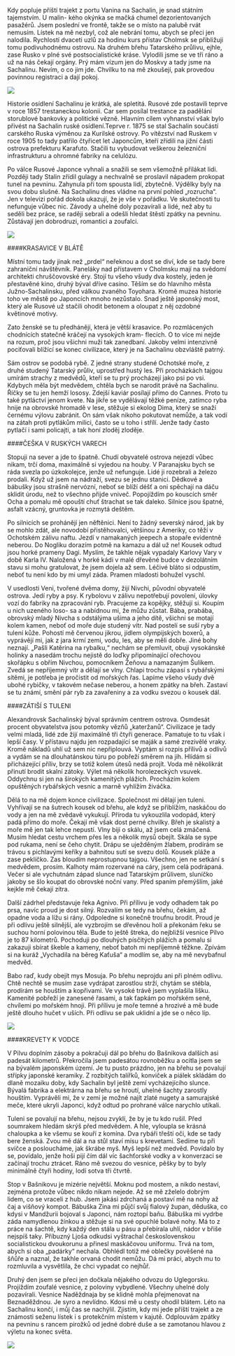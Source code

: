 Kdy popluje příští trajekt z portu Vanina na Sachalin, je snad státním tajemstvím. U malin-
kého okýnka se mačká chumel dezorientovaných pasažérů. Jsem poslední ve frontě, takže se o místo na palubě rvát nemusím. Lístek na mě nezbyl, což ale nebrání tomu, abych se přeci jen nalodila. Rychlostí dvaceti uzlů za hodinu kurs přístav Cholmsk se přibližuji tomu podivuhodnému ostrovu. Na druhém břehu Tatarského průlivu, ejhle, zase Rusko v plné své postsocialistické kráse. Vylodili jsme se ve tři ráno a už na nás čekají orgány. Prý mám vízum jen do Moskvy a tady jsme na Sachalinu. Nevím, o co jim jde. Chvilku to na mě zkoušejí, pak provedou povinnou registraci a dají pokoj.

![](/img/articles/sachalin/sach2.jpg)

Historie osídlení Sachalinu je krátká, ale spletitá. Rusové zde postavili teprve v roce 1857 trestaneckou kolonii. Car sem posílal trestance za padělání storublové bankovky a politické vězně. Hlavním cílem vyhnanství však bylo přivést na Sachalin ruské osídlení.Teprve r. 1875 se stal Sachalin součástí carského Ruska výměnou za Kurilské ostrovy. Po vítězství nad Ruskem v roce 1905 to tady patřilo čtyřicet let Japoncům, kteří zřídili na jižní části ostrova prefekturu Karafuto. Stačili tu vybudovat veškerou železniční infrastrukturu a ohromné fabriky na celulózu.

Po válce Rusové Japonce vyhnali a snažili se sem všemožně přilákat lidi. Později tady Stalin zřídil gulagy a nechvalně se proslavil nápadem prokopat tunel na pevninu. Zahynula při tom spousta lidí, zbytečně. Výdělky byly na svou dobu slušné. Na Sachalinu dnes vládne na první pohled „rozrucha“. Jen v televizi pořád dokola ukazují, že je vše v pořádku. Ve skutečnosti tu nefunguje vůbec nic. Závody a uhelné doly pozavírali a lidé, než aby tu seděli bez práce, se raději sebrali a odešli hledat štěstí zpátky na pevninu. Zůstávají jen dobrodruzi, romantici a zoufalci.

![](/img/articles/sachalin/sach1.jpg)

####KRASAVICE V BLÁTĚ

Místní tomu tady jinak než „prdel“ neřeknou a dost se diví, kde se tady bere zahraniční návštěvník. Paneláky nad přístavem v Cholmsku mají na svědomí architekti chruščovovské éry. Stojí tu všeho všudy dva kostely, jeden je přestavěné kino, druhý býval dříve casino. Těším se do hlavního města Južno-Sachalinsku, před válkou zvaného Toyohara. Kromě muzea historie toho ve městě po Japoncích mnoho nezůstalo. Snad ještě japonský most, který ale Rusové už stačili ohodit betonem a oloupat z něj ozdobné květinové motivy.

Zato ženské se tu předhánějí, která je větší krasavice. Po rozmlácených chodnících statečně kráčejí na vysokých kram-
flecích. O to více mi nejde na rozum, proč jsou všichni muži tak zanedbaní. Jakoby velmi intenzivně pociťovali blížící se konec civilizace, který je na Sachalinu obzvláště patrný.

Sám ostrov se podobá rybě. Z jedné strany studené Ochotské moře, z druhé studený Tatarský průliv, uprostřed hustý les. Při procházkách tajgou umírám strachy z medvědů, kteří se tu prý procházejí jako psi po vsi. Kdybych měla být medvědem, chtěla bych se narodit právě na Sachalinu. Říčky se tu jen hemží lososy. Zdejší kaviár posílají přímo do Cannes. Proto tu také pytláctví jenom kvete. Na jikře se vydělávají těžké peníze, zatímco ryba hnije na obrovské hromadě v lese, stěžuje si ekolog Dima, který se snaží černému výlovu zabránit. On sám však nikoho pokutovat nemůže, a tak vodí na zátah proti pytlákům milici, často se u toho i střílí. Jenže tady často pytlačí i sami policajti, a tak honí zloděj zloděje.


####ČEŠKA V RUSKÝCH VARECH

Stopuji na sever a jde to špatně. Chudí obyvatelé ostrova nejezdí vůbec nikam, trčí doma, maximálně si vyjedou na houby. V Paranajsku bych se ráda svezla po úzkokolejce, jenže už nefunguje. Lidé ji rozebrali a železo prodali. Když už jsem na nádraží, svezu se jednu stanici. Dědkové a bábušky jsou strašně nervózní, neboť se blíží déšť a oni spěchají na dáču sklidit úrodu, než to všechno přijde vniveč. Popojíždím po kouscích směr Ocha a pomalu mě opouští chuť štrachat se tak daleko. Silnice jsou špatné, asfalt vzácný, gruntovka je rozmytá deštěm.

Po silnicích se prohánějí jen něftěnici. Není to žádný severský národ, jak by se mohlo zdát, ale novodobí přistěhovalci, většinou z Ameriky, co těží v Ochotském zálivu naftu. Jezdí v namakaných jeepech a stopaře evidentně neberou. Do Nogliku dorazím potmě na kamazu a dál už ne! Kousek odtud jsou horké prameny Dagi. Myslím, že takhle nějak vypadaly Karlovy Vary v době Karla IV. Naložená v horké kádi v malé dřevěné budce v dezolátním stavu si mohu gratulovat, že jsem dojela až sem. Léčivé bláto si odpustím, neboť tu není kdo by mi umyl záda. Pramen mladosti bohužel vyschl.

V usedlosti Veni, tvořené dvěma domy, žijí Nivchi, původní obyvatelé ostrova. Jedí ryby a psy. K rybolovu v zálivu nepotřebují povolení, úlovky vozí do fabriky na zpracování ryb. Pracujeme za kopějky, stěžují si. Koupím u nich uzeného loso-
sa a nabídnou mi, že můžu zůstat. Bába, prabába, obrovský mladý Nivcha s odstálýma ušima a jeho dítě, všichni se motají kolem kamen, neboť od moře duje studený vítr. Nad postelí se suší ryby a tulení kůže. Pohostí mě červenou jikrou, jídlem olympijských boxerů, a vyprávějí mi, jak z jara krmí zemi, vodu, les, aby se měli dobře. Jiné bohy neznají. „Pašli Katěrina na rybalku,“ nechám se přemluvit, obuji vysokánské holinky a nasedám trochu nejistě do loďky připomínající ořechovou skořápku s obřím Nivchou, pomocníkem Žeňovu a namazaným Šulikem. Zvedá se nepříjemný vítr a dělají se vlny. Chlapi trochu zápasí s rybářskými sítěmi, je potřeba je pročistit od mořských řas. Lapíme všeho všudy dvě ubohé rybičky, v takovém nečase neberou, a honem zpátky na břeh. Zastaví se tu známí, smění pár ryb za zavařeniny a za vodku svezou o kousek dál.

####ZÁTIŠÍ S TULENI

Alexandrovsk Sachalinský býval správním centrem ostrova. Osmdesát procent obyvatelstva jsou potomky vězňů „kateržanů“. Civilizace je tady velmi mladá, lidé zde žijí maximálně tři čtyři generace. Pamatuje to tu však i lepší časy. V přístavu najdu jen rozpadající se maják a samé zrezivělé vraky. Kromě nákladů uhlí už sem nic nepřiplouvá. Vyptám si rozpis přílivů a odlivů a vydám se na dlouhatánskou túru po pobřeží směrem na jih. Hlídám si přicházející příliv, brzy se totiž kolem útesů nedá projít. Voda mě několikrát přinutí brodit skalní zátoky. Výlet má několik horolezeckých vsuvek. Oddychnu si jen na širokých kamenitých plážích. Procházím kolem opuštěných rybářských vesnic a marně vyhlížím živáčka.

Dělá to na mě dojem konce civilizace. Společnost mi dělají jen tuleni. Vyhřívají se na šutrech kousek od břehu, ale když se přiblížím, naskáčou do vody a jen na mě zvědavě vykukují. Příroda tu vykouzlila vodopád, který padá přímo do moře. Čekají mě však dost perné chvilky. Břeh je skalistý a moře mě jen tak lehce nepustí. Vlny bijí o skálu, až jsem celá zmáčená. Musím hledat cestu vrchem přes les a několik mysů obejít. Skála se sype pod rukama, není se čeho chytit. Drápu se uježděným žlabem, prodírám se trávou s pichlavými keříky a bahnitou sutí se svezu dolů. Kousek pláže a zase peklíčko. Zas bloudím neprostupnou tajgou. Všechno, jen ne setkání s medvědem, prosím. Kalhoty mám rozervané na cáry, jsem celá podrápaná. Večer si ale vychutnám západ slunce nad Tatarským průlivem, sluníčko jakoby se šlo koupat do obrovské noční vany. Před spaním přemýšlím, jaké kejkle mě čekají zítra.

Další zádrhel představuje řeka Agnivo. Při přílivu je vody odhadem tak po prsa, navíc proud je dost silný. Rozvalím se tedy na břehu, čekám, až opadne voda a lížu si rány. Odpoledne si konečně troufnu brodit. Proud je při odlivu ještě silnější, ale vyzbrojím se dřevěnou holí a překonám řeku se suchou horní polovinou těla. Bude to ještě štreka, do nejbližší vesnice Pilvo je to 87 kilometrů. Pochoduji po dlouhých písčitých plážích a pomalu si zakazuji sbírat škeble a kameny, neboť batoh mi nepříjemně těžkne. Zpívám si na kuráž „Vychadila na běreg Kaťuša“ a modlím se, aby na mě nevybafnul medvěd.

Babo raď, kudy obejít mys Mosuja. Po břehu neprojdu ani při plném odlivu. Chtě nechtě se musím zase vydrápat zarostlou strží, chytám se stébla, prodírám se houštím a kopřivami. Ve vysoké trávě jsem vyplašila lišku. Kamenité pobřeží je zanesené řasami, a tak ťapkám po mořském seně, chvílemi po mořském hnoji. Při přílivu je moře temné a hrozivé a mě bude ještě dlouho hučet v uších. Při odlivu se pak uklidní a jde se o něco líp.

![](/img/articles/sachalin/sach3.jpg)

####KREVETY K VODCE

V Pilvu doplním zásoby a pokračuji dál po břehu do Bašnikova dalších asi padesát kilometrů. Překročila jsem padesátou rovnoběžku a ocitla jsem se na bývalém japonském území. Je tu pusto prázdno, jen na břehu se povalují střípky japonské keramiky. Z rozbitých talířků, konviček a piálek skládám do dlaně mozaiku doby, kdy Sachalin byl ještě zemí vycházejícího slunce. Bývalá fabrika a elektrárna na břehu se hroutí, uhelné šachty zarostly houštím. Vyprávěli mi, že v zemi je možné najít zlaté nugety a samurajské meče, které ukryli Japonci, když odtud po prohrané válce narychlo utíkali.

Tuleni se povalují na břehu, nejsou zvyklí, že by je tu kdo rušil. Před soumrakem hledám skrýš před medvědem. A hle, vyloupla se krásná chaloupka a ke všemu se kouří z komína. Dva rybáři třeští oči, kde se tady bere ženská. Zvou mě dál a na stůl staví mísu s krevetami. Sedíme tu při svíčce a posloucháme, jak škrábe myš. Myš lepší než medvěd. Povídalo by se, povídalo, jenže hoši pijí čím dál víc šachťorské vodky a v konverzaci se začínají trochu ztrácet. Ráno mě svezou do vesnice, pěšky by to byly minimálně čtyři hodiny, lodí sotva tři čtvrtě.

Stop v Bašnikovu je mizérie největší. Moknu pod mostem, a nikdo nestaví, zejména protože vůbec nikdo nikam nejede. Až se mě zželelo dobrým lidem, co se vraceli z hub. Jsem jakási zdrchaná a postaví mě na nohy až čaj a višňový kompot. Bábuška Zina mi půjčí svůj fialový župan, děduška, co kdysi v Mandžurii bojoval s Japonci, nám roztopí baňu. Bábuška mi vydrbe záda namydlenou žínkou a stěžuje si na své opuchlé bolavé nohy. Má to z práce na šachtě, kdy každý den stála u pásu a přebírala uhlí, nádor v břiše nejspíš taky. Příbuzný Ljoša odkudsi vyštrachal československou socialistickou dvoukorunu a přinesl maskáčovou uniformu. Trvá na tom, abych si oba „padárky“ nechala. Obhlédl totiž mé oblečky pověšené na šňůře a naznal, že takhle orvaná chodit nemůžu. Dá mi práci, abych mu to rozmluvila a vysvětlila, že chci vypadat co nejhůř.

Druhý den jsem se přeci jen dočkala nějakého odvozu do Uglegorsku. Projíždím zoufalé vesnice, z poloviny vybydlené. Všechny uhelné doly pozavírali. Vesnice Naděždnaja by se klidně mohla přejmenovat na Beznaděždnou. Je syro a nevlídno. Kdosi mě u cesty ohodil blátem. Léto na Sachalinu končí, i můj čas se nachýlil. Zjistím, kdy mi jede příští trajekt a ze známosti seženu lístek i s protekčním místem v kajutě. Odplouvám zpátky na pevninu s rancem pirožků od jedné dobré duše a se zamotanou hlavou z výletu na konec světa.


![](/img/articles/sachalin/sach4.jpg)
